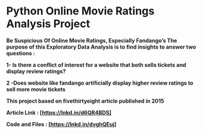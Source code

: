 # Python Online Movie Ratings Analysis Project
**Be Suspicious Of Online Movie Ratings, Especially Fandango’s
The purpose of this Exploratory Data Analysis is to find insights to answer two questions :**

**1- Is there a conflict of interest for a website that both sells tickets and display review ratings?**

**2 -Does website like fandango artificially display higher review ratings to sell more movie tickets**


**This project based on fivethirtyeight article published in 2015**

**Article Link : [https://lnkd.in/d6QR4BDS]**

**Code and Files : [https://lnkd.in/dvghQEuj]**
